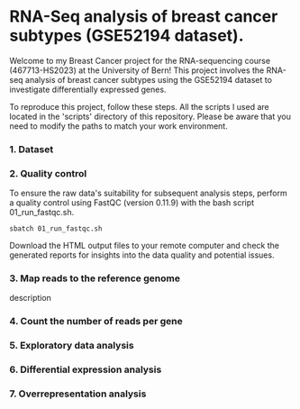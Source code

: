 # RNA-Seq analysis of breast cancer subtypes (GSE52194 dataset).
Welcome to my Breast Cancer project for the RNA-sequencing course (467713-HS2023) at the University of Bern! 
This project involves the RNA-seq analysis of breast cancer subtypes using the GSE52194 dataset to investigate differentially expressed genes.

To reproduce this project, follow these steps. All the scripts I used are located in the 'scripts' directory of this repository.
Please be aware that you need to modify the paths to match your work environment.

### 1. Dataset

### 2. Quality control
To ensure the raw data's suitability for subsequent analysis steps, perform a quality control using FastQC (version 0.11.9) with the bash script 01_run_fastqc.sh.
```
sbatch 01_run_fastqc.sh
```
Download the HTML output files to your remote computer and check the generated reports for insights into the data quality and potential issues.

### 3. Map reads to the reference genome
description

### 4. Count the number of reads per gene

### 5. Exploratory data analysis

### 6. Differential expression analysis

### 7. Overrepresentation analysis
